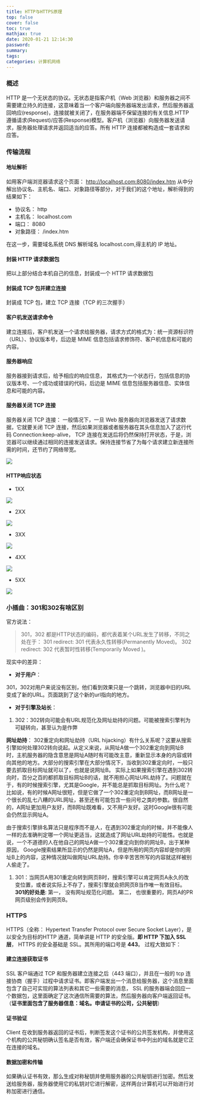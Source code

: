 ```yaml
---
title: HTTP与HTTPS原理
top: false
cover: false
toc: true
mathjax: true
date: 2020-01-21 12:14:30
password:
summary:
tags:
categories: 计算机网络
---
```


### 概述

HTTP 是一个无状态的协议。无状态是指客户机（Web 浏览器）和服务器之间不需要建立持久的连接，这意味着当一个客户端向服务器端发出请求，然后服务器返回响应(response)，连接就被关闭了，在服务器端不保留连接的有关信息.HTTP 遵循请求(Request)/应答(Response)模型。客户机（浏览器）向服务器发送请求，服务器处理请求并返回适当的应答。所有 HTTP 连接都被构造成一套请求和应答。

### 传输流程

#### 地址解析

如用客户端浏览器请求这个页面： http://localhost.com:8080/index.htm 从中分解出协议名、主机名、端口、对象路径等部分，对于我们的这个地址，解析得到的结果如下：

- 协议名： http
- 主机名： localhost.com
- 端口： 8080
- 对象路径： /index.htm

在这一步，需要域名系统 DNS 解析域名 localhost.com,得主机的 IP 地址。

#### 封装 HTTP 请求数据包

把以上部分结合本机自己的信息，封装成一个 HTTP 请求数据包

#### 封装成 TCP 包并建立连接

封装成 TCP 包，建立 TCP 连接（TCP 的三次握手）

#### 客户机发送请求命令

建立连接后，客户机发送一个请求给服务器，请求方式的格式为：统一资源标识符（URL）、协议版本号，后边是 MIME 信息包括请求修饰符、客户机信息和可能的内容。

#### 服务器响应

服务器接到请求后，给予相应的响应信息， 其格式为一个状态行，包括信息的协议版本号、一个成功或错误的代码，后边是 MIME 信息包括服务器信息、实体信息和可能的内容。

#### 服务器关闭 TCP 连接

服务器关闭 TCP 连接： 一般情况下，一旦 Web 服务器向浏览器发送了请求数据，它就要关闭 TCP 连接，然后如果浏览器或者服务器在其头信息加入了这行代码 Connection:keep-alive， TCP 连接在发送后将仍然保持打开状态，于是，浏览器可以继续通过相同的连接发送请求。保持连接节省了为每个请求建立新连接所需的时间，还节约了网络带宽。

![](HTTP与HTTPS原理/1.png)

#### HTTP响应状态

- 1XX

![](HTTP与HTTPS原理/2.png)

- 2XX

![](HTTP与HTTPS原理/3.png)

- 3XX

![](HTTP与HTTPS原理/4.png)

- 4XX

![](HTTP与HTTPS原理/5.png)

- 5XX

![](HTTP与HTTPS原理/6.png)

### 小插曲：301和302有啥区别

官方说法：

> 301，302 都是HTTP状态的编码，都代表着某个URL发生了转移，不同之处在于： 301 redirect: 301 代表永久性转移(Permanently Moved)。 302 redirect: 302 代表暂时性转移(Temporarily Moved )。

现实中的差异：

- **对于用户**：

301，302对用户来说没有区别，他们看到效果只是一个跳转，浏览器中旧的URL变成了新的URL。页面跳到了这个新的url指向的地方。

- **对于引擎及站长**：

1. 302：302转向可能会有URL规范化及网址劫持的问题。可能被搜索引擎判为可疑转向，甚至认为是作弊

**网址劫持**： 302重定向和网址劫持（URL hijacking）有什么关系呢？这要从搜索引擎如何处理302转向说起。从定义来说，从网址A做一个302重定向到网址B时，主机服务器的隐含意思是网址A随时有可能改主意，重新显示本身的内容或转向其他的地方。大部分的搜索引擎在大部分情况下，当收到302重定向时，一般只要去抓取目标网址就可以了，也就是说网址B。 实际上如果搜索引擎在遇到302转向时，百分之百的都抓取目标网址B的话，就不用担心网址URL劫持了。问题就在于，有的时候搜索引擎，尤其是Google，并不能总是抓取目标网址。为什么呢？比如说，有的时候A网址很短，但是它做了一个302重定向到B网址，而B网址是一个很长的乱七八糟的URL网址，甚至还有可能包含一些问号之类的参数。很自然的，A网址更加用户友好，而B网址既难看，又不用户友好。这时Google很有可能会仍然显示网址A。

由于搜索引擎排名算法只是程序而不是人，在遇到302重定向的时候，并不能像人一样的去准确判定哪一个网址更适当，这就造成了网址URL劫持的可能性。也就是说，一个不道德的人在他自己的网址A做一个302重定向到你的网址B，出于某种原因， Google搜索结果所显示的仍然是网址A，但是所用的网页内容却是你的网址B上的内容，这种情况就叫做网址URL劫持。你辛辛苦苦所写的内容就这样被别人偷走了。

1. 301：当网页A用301重定向转到网页B时，搜索引擎可以肯定网页A永久的改变位置，或者说实际上不存了，搜索引擎就会把网页B当作唯一有效目标。 **301的好处是**: 第一， 没有网址规范化问题。 第二， 也很重要的，网页A的PR网页级别会传到网页B。

### HTTPS

HTTPS（全称： Hypertext Transfer Protocol over Secure Socket Layer），是以安全为目标的HTTP 通道，简单讲是 HTTP 的安全版。**即 HTTP 下加入 SSL 层**， HTTPS 的安全基础是 SSL。其所用的端口号是 **443**。 过程大致如下：

#### 建立连接获取证书

SSL 客户端通过 TCP 和服务器建立连接之后（443 端口），并且在一般的 tcp 连接协商（握手）过程中请求证书。即客户端发出一个消息给服务器，这个消息里面包含了自己可实现的算法列表和其它一些需要的消息， SSL 的服务器端会回应一个数据包，这里面确定了这次通信所需要的算法，然后服务器向客户端返回证书。（**证书里面包含了服务器信息：域名。申请证书的公司，公共秘钥**）

#### 证书验证

Client 在收到服务器返回的证书后，判断签发这个证书的公共签发机构，并使用这个机构的公共秘钥确认签名是否有效，客户端还会确保证书中列出的域名就是它正在连接的域名。

#### 数据加密和传输

如果确认证书有效，那么生成对称秘钥并使用服务器的公共秘钥进行加密。然后发送给服务器，服务器使用它的私钥对它进行解密，这样两台计算机可以开始进行对称加密进行通信。


